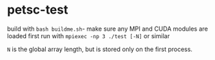 # petsc-test

build with `bash buildme.sh`- make sure any MPI and CUDA modules are loaded first
run with `mpiexec -np 3 ./test [-N]` or similar

`N` is the global array length, but is stored only on the first process.
